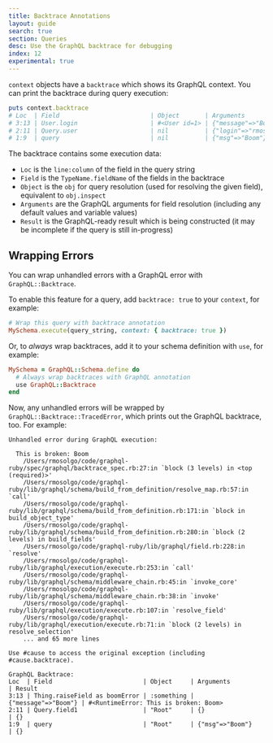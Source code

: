 ```yaml
---
title: Backtrace Annotations
layout: guide
search: true
section: Queries
desc: Use the GraphQL backtrace for debugging
index: 12
experimental: true
---
```


`context` objects have a `backtrace` which shows its GraphQL context. You can print the backtrace during query execution:

```ruby
puts context.backtrace
# Loc  | Field                         | Object       | Arguments             | Result
# 3:13 | User.login                    | #<User id=1> | {"message"=>"Boom"}   | #<RuntimeError: This is broken: Boom>
# 2:11 | Query.user                    | nil          | {"login"=>"rmosolgo"} | {}
# 1:9  | query                         | nil          | {"msg"=>"Boom"}       |
```

The backtrace contains some execution data:

- `Loc` is the `line:column` of the field in the query string
- `Field` is the `TypeName.fieldName` of the fields in the backtrace
- `Object` is the `obj` for query resolution (used for resolving the given field), equivalent to `obj.inspect`
- `Arguments` are the GraphQL arguments for field resolution (including any default values and variable values)
- `Result` is the GraphQL-ready result which is being constructed (it may be incomplete if the query is still in-progress)

## Wrapping Errors

You can wrap unhandled errors with a GraphQL error with `GraphQL::Backtrace`.

To enable this feature for a query, add `backtrace: true` to your `context`, for example:

```ruby
# Wrap this query with backtrace annotation
MySchema.execute(query_string, context: { backtrace: true })
```

Or, to _always_ wrap backtraces, add it to your schema definition with `use`, for example:

```ruby
MySchema = GraphQL::Schema.define do
  # Always wrap backtraces with GraphQL annotation
  use GraphQL::Backtrace
end
```

Now, any unhandled errors will be wrapped by `GraphQL::Backtrace::TracedError`, which prints out the GraphQL backtrace, too. For example:

```
Unhandled error during GraphQL execution:

  This is broken: Boom
    /Users/rmosolgo/code/graphql-ruby/spec/graphql/backtrace_spec.rb:27:in `block (3 levels) in <top (required)>'
    /Users/rmosolgo/code/graphql-ruby/lib/graphql/schema/build_from_definition/resolve_map.rb:57:in `call'
    /Users/rmosolgo/code/graphql-ruby/lib/graphql/schema/build_from_definition.rb:171:in `block in build_object_type'
    /Users/rmosolgo/code/graphql-ruby/lib/graphql/schema/build_from_definition.rb:280:in `block (2 levels) in build_fields'
    /Users/rmosolgo/code/graphql-ruby/lib/graphql/field.rb:228:in `resolve'
    /Users/rmosolgo/code/graphql-ruby/lib/graphql/execution/execute.rb:253:in `call'
    /Users/rmosolgo/code/graphql-ruby/lib/graphql/schema/middleware_chain.rb:45:in `invoke_core'
    /Users/rmosolgo/code/graphql-ruby/lib/graphql/schema/middleware_chain.rb:38:in `invoke'
    /Users/rmosolgo/code/graphql-ruby/lib/graphql/execution/execute.rb:107:in `resolve_field'
    /Users/rmosolgo/code/graphql-ruby/lib/graphql/execution/execute.rb:71:in `block (2 levels) in resolve_selection'
    ... and 65 more lines

Use #cause to access the original exception (including #cause.backtrace).

GraphQL Backtrace:
Loc  | Field                         | Object     | Arguments           | Result
3:13 | Thing.raiseField as boomError | :something | {"message"=>"Boom"} | #<RuntimeError: This is broken: Boom>
2:11 | Query.field1                  | "Root"     | {}                  | {}
1:9  | query                         | "Root"     | {"msg"=>"Boom"}     | {}
```
